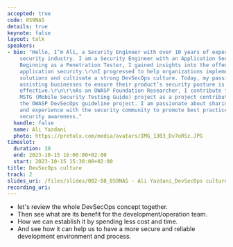 ```yaml
---
accepted: true
code: 8S9NAS
details: true
keynote: false
layout: talk
speakers:
- bio: "Hello, I’m Ali, a Security Engineer with over 10 years of experience in the
    security industry. I am a Security Engineer with an Application Security background.
    Beginning as a Penetration Tester, I gained insights into the offensive side of
    application security.\r\nI progressed to help organizations implement security
    solutions and cultivate a strong DevSecOps culture. Today, my passion lies in
    assisting businesses to ensure their product’s security posture is robust and
    effective.\r\n\r\nAs an OWASP Foundation Researcher, I contribute to the OWASP
    MSTG (Mobile Security Testing Guide) project as a project contributor and lead
    the OWASP DevSecOps guideline project. I am passionate about sharing my knowledge
    and experience with the security community to promote best practices and enhance
    security awareness."
  handle: false
  name: Ali Yazdani
  photo: https://pretalx.com/media/avatars/IMG_1303_Dv7oRSz.JPG
timeslot:
  duration: 30
  end: 2023-10-15 16:00:00+02:00
  start: 2023-10-15 15:30:00+02:00
title: DevSecOps culture
track: 2
slides_uri: /files/slides/002-08_8S9NAS - Ali Yazdani_DevSecOps culture.pdf
recording_uri: 
---
```


- let's review the whole DevSecOps concept together.
- Then see what are its benefit for the development/operation team.
- How we can establish it by spending less cost and time.
- And see how it can help us to have a more secure and reliable development environment and process.